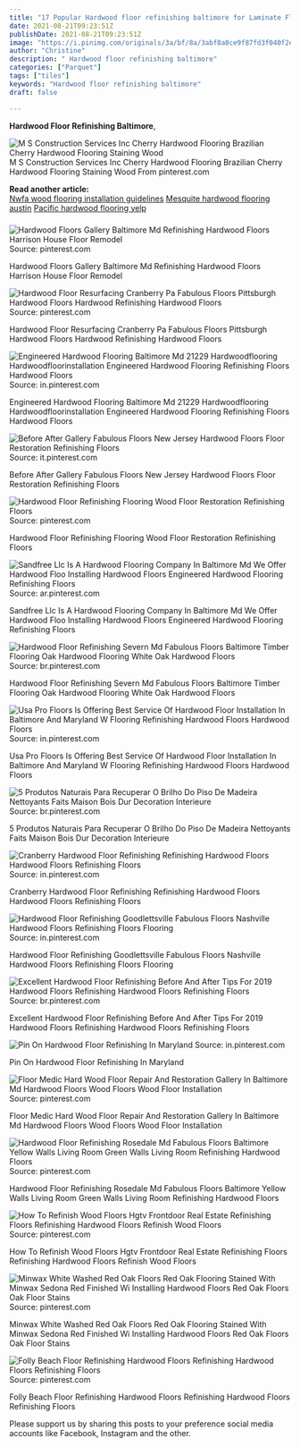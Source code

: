 ```yaml
---
title: "17 Popular Hardwood floor refinishing baltimore for Laminate Flooring"
date: 2021-08-21T09:23:51Z
publishDate: 2021-08-21T09:23:51Z
image: "https://i.pinimg.com/originals/3a/bf/8a/3abf8a8ce9f87fd3f040f2e8daeaa921.png"
author: "Christine"
description: " Hardwood floor refinishing baltimore"
categories: ["Parquet"]
tags: ["tiles"]
keywords: "Hardwood floor refinishing baltimore"
draft: false

---
```

<!-- Head tag Code -->
**Hardwood Floor Refinishing Baltimore**, 

![M S Construction Services Inc Cherry Hardwood Flooring Brazilian Cherry Hardwood Flooring Staining Wood](https://i.pinimg.com/originals/96/d4/56/96d45699ffac69a28628162e8be827c7.jpg "M S Construction Services Inc Cherry Hardwood Flooring Brazilian Cherry Hardwood Flooring Staining Wood")
M S Construction Services Inc Cherry Hardwood Flooring Brazilian Cherry Hardwood Flooring Staining Wood From pinterest.com

**Read another article:**  
[Nwfa wood flooring installation guidelines](/nwfa-wood-flooring-installation-guidelines/)
[Mesquite hardwood flooring austin](/mesquite-hardwood-flooring-austin/)
[Pacific hardwood flooring yelp](/pacific-hardwood-flooring-yelp/)




### 

 


![Hardwood Floors Gallery Baltimore Md Refinishing Hardwood Floors Harrison House Floor Remodel](https://i.pinimg.com/736x/31/01/0d/31010db681ebb80502060ada4d0d9d1b--harrison-house-floor-stain.jpg "Hardwood Floors Gallery Baltimore Md Refinishing Hardwood Floors Harrison House Floor Remodel")
Source: pinterest.com

Hardwood Floors Gallery Baltimore Md Refinishing Hardwood Floors Harrison House Floor Remodel  

![Hardwood Floor Resurfacing Cranberry Pa Fabulous Floors Pittsburgh Hardwood Floors Hardwood Refinishing Hardwood Floors](https://i.pinimg.com/originals/c4/66/dc/c466dc7261fb69e2c0fdd323d6c68035.png "Hardwood Floor Resurfacing Cranberry Pa Fabulous Floors Pittsburgh Hardwood Floors Hardwood Refinishing Hardwood Floors")
Source: pinterest.com

Hardwood Floor Resurfacing Cranberry Pa Fabulous Floors Pittsburgh Hardwood Floors Hardwood Refinishing Hardwood Floors  

![Engineered Hardwood Flooring Baltimore Md 21229 Hardwoodflooring Hardwoodfloorinstallation Engineered Hardwood Flooring Refinishing Floors Hardwood Floors](https://i.pinimg.com/originals/94/7d/8e/947d8e609a899564735b5e85863592f2.jpg "Engineered Hardwood Flooring Baltimore Md 21229 Hardwoodflooring Hardwoodfloorinstallation Engineered Hardwood Flooring Refinishing Floors Hardwood Floors")
Source: in.pinterest.com

Engineered Hardwood Flooring Baltimore Md 21229 Hardwoodflooring Hardwoodfloorinstallation Engineered Hardwood Flooring Refinishing Floors Hardwood Floors  

![Before After Gallery Fabulous Floors New Jersey Hardwood Floors Floor Restoration Refinishing Floors](https://i.pinimg.com/originals/eb/24/79/eb2479122f72276fb8d7e6130e7b4c93.jpg "Before After Gallery Fabulous Floors New Jersey Hardwood Floors Floor Restoration Refinishing Floors")
Source: it.pinterest.com

Before After Gallery Fabulous Floors New Jersey Hardwood Floors Floor Restoration Refinishing Floors  

![Hardwood Floor Refinishing Flooring Wood Floor Restoration Refinishing Floors](https://i.pinimg.com/originals/c0/c2/1f/c0c21fe31fd0f5ed007aae028be41baa.jpg "Hardwood Floor Refinishing Flooring Wood Floor Restoration Refinishing Floors")
Source: pinterest.com

Hardwood Floor Refinishing Flooring Wood Floor Restoration Refinishing Floors  

![Sandfree Llc Is A Hardwood Flooring Company In Baltimore Md We Offer Hardwood Floo Installing Hardwood Floors Engineered Hardwood Flooring Refinishing Floors](https://i.pinimg.com/originals/f3/f8/c2/f3f8c2c8401c4818f1996919f3f2c1f3.jpg "Sandfree Llc Is A Hardwood Flooring Company In Baltimore Md We Offer Hardwood Floo Installing Hardwood Floors Engineered Hardwood Flooring Refinishing Floors")
Source: ar.pinterest.com

Sandfree Llc Is A Hardwood Flooring Company In Baltimore Md We Offer Hardwood Floo Installing Hardwood Floors Engineered Hardwood Flooring Refinishing Floors  

![Hardwood Floor Refinishing Severn Md Fabulous Floors Baltimore Timber Flooring Oak Hardwood Flooring White Oak Hardwood Floors](https://i.pinimg.com/474x/27/87/7a/27877af6249abf608c9d73ab31ecf3f6.jpg "Hardwood Floor Refinishing Severn Md Fabulous Floors Baltimore Timber Flooring Oak Hardwood Flooring White Oak Hardwood Floors")
Source: br.pinterest.com

Hardwood Floor Refinishing Severn Md Fabulous Floors Baltimore Timber Flooring Oak Hardwood Flooring White Oak Hardwood Floors  

![Usa Pro Floors Is Offering Best Service Of Hardwood Floor Installation In Baltimore And Maryland W Flooring Refinishing Hardwood Floors Hardwood Floors](https://i.pinimg.com/736x/6d/ed/d7/6dedd7608587bcc229de8b33fb00ae85--usa-pro-floor-refinishing.jpg "Usa Pro Floors Is Offering Best Service Of Hardwood Floor Installation In Baltimore And Maryland W Flooring Refinishing Hardwood Floors Hardwood Floors")
Source: in.pinterest.com

Usa Pro Floors Is Offering Best Service Of Hardwood Floor Installation In Baltimore And Maryland W Flooring Refinishing Hardwood Floors Hardwood Floors  

![5 Produtos Naturais Para Recuperar O Brilho Do Piso De Madeira Nettoyants Faits Maison Bois Dur Decoration Interieure](https://i.pinimg.com/originals/2f/fc/4e/2ffc4ea3adcec6360191f812f4eaf3f8.jpg "5 Produtos Naturais Para Recuperar O Brilho Do Piso De Madeira Nettoyants Faits Maison Bois Dur Decoration Interieure")
Source: br.pinterest.com

5 Produtos Naturais Para Recuperar O Brilho Do Piso De Madeira Nettoyants Faits Maison Bois Dur Decoration Interieure  

![Cranberry Hardwood Floor Refinishing Refinishing Hardwood Floors Hardwood Floors Refinishing Floors](https://i.pinimg.com/originals/81/83/0a/81830a827116747286b17fb068e44691.png "Cranberry Hardwood Floor Refinishing Refinishing Hardwood Floors Hardwood Floors Refinishing Floors")
Source: in.pinterest.com

Cranberry Hardwood Floor Refinishing Refinishing Hardwood Floors Hardwood Floors Refinishing Floors  

![Hardwood Floor Refinishing Goodlettsville Fabulous Floors Nashville Hardwood Floors Refinishing Floors Flooring](https://i.pinimg.com/originals/32/2d/3f/322d3f65c6b2a5278c114bcb2a7e8d25.jpg "Hardwood Floor Refinishing Goodlettsville Fabulous Floors Nashville Hardwood Floors Refinishing Floors Flooring")
Source: in.pinterest.com

Hardwood Floor Refinishing Goodlettsville Fabulous Floors Nashville Hardwood Floors Refinishing Floors Flooring  

![Excellent Hardwood Floor Refinishing Before And After Tips For 2019 Hardwood Floors Refinishing Hardwood Floors Refinishing Floors](https://i.pinimg.com/736x/de/c2/6d/dec26d4813556a5c787d6b599ebbc859.jpg "Excellent Hardwood Floor Refinishing Before And After Tips For 2019 Hardwood Floors Refinishing Hardwood Floors Refinishing Floors")
Source: br.pinterest.com

Excellent Hardwood Floor Refinishing Before And After Tips For 2019 Hardwood Floors Refinishing Hardwood Floors Refinishing Floors  

![Pin On Hardwood Floor Refinishing In Maryland](https://i.pinimg.com/originals/32/14/5c/32145c3c068746f30cd9920d7d1270de.jpg "Pin On Hardwood Floor Refinishing In Maryland")
Source: in.pinterest.com

Pin On Hardwood Floor Refinishing In Maryland  

![Floor Medic Hard Wood Floor Repair And Restoration Gallery In Baltimore Md Hardwood Floors Wood Floors Wood Floor Installation](https://i.pinimg.com/originals/37/d3/b2/37d3b29f9b33ad3e5e6d5abe71c035eb.jpg "Floor Medic Hard Wood Floor Repair And Restoration Gallery In Baltimore Md Hardwood Floors Wood Floors Wood Floor Installation")
Source: pinterest.com

Floor Medic Hard Wood Floor Repair And Restoration Gallery In Baltimore Md Hardwood Floors Wood Floors Wood Floor Installation  

![Hardwood Floor Refinishing Rosedale Md Fabulous Floors Baltimore Yellow Walls Living Room Green Walls Living Room Refinishing Hardwood Floors](https://i.pinimg.com/736x/83/bd/d8/83bdd8b275e938588f0cf8258db7cd50.jpg "Hardwood Floor Refinishing Rosedale Md Fabulous Floors Baltimore Yellow Walls Living Room Green Walls Living Room Refinishing Hardwood Floors")
Source: pinterest.com

Hardwood Floor Refinishing Rosedale Md Fabulous Floors Baltimore Yellow Walls Living Room Green Walls Living Room Refinishing Hardwood Floors  

![How To Refinish Wood Floors Hgtv Frontdoor Real Estate Refinishing Floors Refinishing Hardwood Floors Refinish Wood Floors](https://i.pinimg.com/originals/4e/07/5f/4e075f71899c0971533f24043c543658.jpg "How To Refinish Wood Floors Hgtv Frontdoor Real Estate Refinishing Floors Refinishing Hardwood Floors Refinish Wood Floors")
Source: pinterest.com

How To Refinish Wood Floors Hgtv Frontdoor Real Estate Refinishing Floors Refinishing Hardwood Floors Refinish Wood Floors  

![Minwax White Washed Red Oak Floors Red Oak Flooring Stained With Minwax Sedona Red Finished Wi Installing Hardwood Floors Red Oak Floors Oak Floor Stains](https://i.pinimg.com/originals/ae/3b/6a/ae3b6a77052195a15f595b316856131f.jpg "Minwax White Washed Red Oak Floors Red Oak Flooring Stained With Minwax Sedona Red Finished Wi Installing Hardwood Floors Red Oak Floors Oak Floor Stains")
Source: pinterest.com

Minwax White Washed Red Oak Floors Red Oak Flooring Stained With Minwax Sedona Red Finished Wi Installing Hardwood Floors Red Oak Floors Oak Floor Stains  

![Folly Beach Floor Refinishing Hardwood Floors Refinishing Hardwood Floors Refinishing Floors](https://i.pinimg.com/originals/3a/bf/8a/3abf8a8ce9f87fd3f040f2e8daeaa921.png "Folly Beach Floor Refinishing Hardwood Floors Refinishing Hardwood Floors Refinishing Floors")
Source: pinterest.com

Folly Beach Floor Refinishing Hardwood Floors Refinishing Hardwood Floors Refinishing Floors  

Please support us by sharing this posts to your preference social media accounts like Facebook, Instagram and the other.

